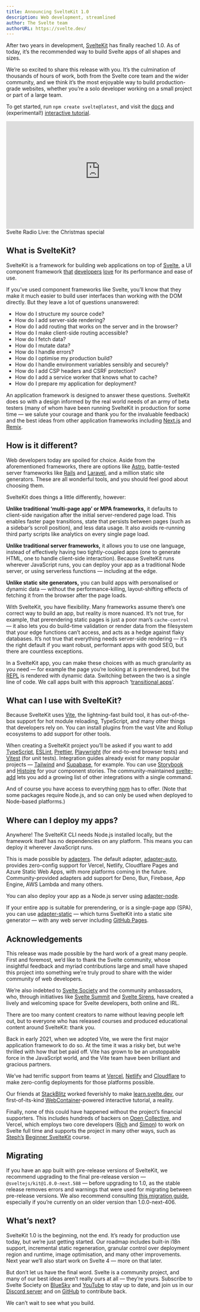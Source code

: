 ```yaml
---
title: Announcing SvelteKit 1.0
description: Web development, streamlined
author: The Svelte team
authorURL: https://svelte.dev/
---
```


After two years in development, [SvelteKit](https://kit.svelte.dev) has finally reached 1.0. As of today, it’s the recommended way to build Svelte apps of all shapes and sizes.

We’re so excited to share this release with you. It’s the culmination of thousands of hours of work, both from the Svelte core team and the wider community, and we think it’s the most enjoyable way to build production-grade websites, whether you’re a solo developer working on a small project or part of a large team.

To get started, run `npm create svelte@latest`, and visit the [docs](/docs/kit) and (experimental!) [interactive tutorial](https://learn.svelte.dev).

<div class="max">
<figure style="max-width: 960px; margin: 0 auto">
<div style="height: 0; padding: 0 0 57.1% 0; position: relative; margin: 0 auto;">
	<iframe style="position: absolute; width: 100%; height: 100%; left: 0; top: 0; margin: 0;" src="https://www.youtube-nocookie.com/embed/N4BRVkQVoMc" frameborder="0" allow="accelerometer; autoplay; encrypted-media; gyroscope; picture-in-picture" allowfullscreen></iframe>
</div>

<figcaption>Svelte Radio Live: the Christmas special</figcaption>
</figure>
</div>

## What is SvelteKit?

SvelteKit is a framework for building web applications on top of [Svelte](https://svelte.dev), a UI component framework [that](https://insights.stackoverflow.com/survey/2021#section-most-loved-dreaded-and-wanted-web-frameworks) [developers](https://2021.stateofjs.com/en-US/libraries/front-end-frameworks/) [love](https://twitter.com/Rich_Harris/status/1589675637195042817) for its performance and ease of use.

If you’ve used component frameworks like Svelte, you’ll know that they make it much easier to build user interfaces than working with the DOM directly. But they leave a lot of questions unanswered:

- How do I structure my source code?
- How do I add server-side rendering?
- How do I add routing that works on the server and in the browser?
- How do I make client-side routing accessible?
- How do I fetch data?
- How do I mutate data?
- How do I handle errors?
- How do I optimise my production build?
- How do I handle environment variables sensibly and securely?
- How do I add CSP headers and CSRF protection?
- How do I add a service worker that knows what to cache?
- How do I prepare my application for deployment?

An application framework is designed to answer these questions. SvelteKit does so with a design informed by the real world needs of an army of beta testers (many of whom have been running SvelteKit in production for some time — we salute your courage and thank you for the invaluable feedback) and the best ideas from other application frameworks including [Next.js](https://nextjs.org/) and [Remix](https://remix.run/).

## How is it different?

Web developers today are spoiled for choice. Aside from the aforementioned frameworks, there are options like [Astro](https://astro.build/), battle-tested server frameworks like [Rails](https://rubyonrails.org/) and [Laravel](https://laravel.com/), and a million static site generators. These are all wonderful tools, and you should feel good about choosing them.

SvelteKit does things a little differently, however:

**Unlike traditional ‘multi-page app’ or MPA frameworks,** it defaults to client-side navigation after the initial server-rendered page load. This enables faster page transitions, state that persists between pages (such as a sidebar’s scroll position), and less data usage. It also avoids re-running third party scripts like analytics on every single page load.

**Unlike traditional server frameworks,** it allows you to use one language, instead of effectively having two tightly-coupled apps (one to generate HTML, one to handle client-side interaction). Because SvelteKit runs wherever JavaScript runs, you can deploy your app as a traditional Node server, or using serverless functions — including at the edge.

**Unlike static site generators,** you can build apps with personalised or dynamic data — without the performance-killing, layout-shifting effects of fetching it from the browser after the page loads.

With SvelteKit, you have flexibility. Many frameworks assume there’s one correct way to build an app, but reality is more nuanced. It’s not true, for example, that prerendering static pages is just a poor man’s `cache-control` — it also lets you do build-time validation or render data from the filesystem that your edge functions can’t access, and acts as a hedge against flaky databases. It’s not true that everything needs server-side rendering — it’s the right default if you want robust, performant apps with good SEO, but there are countless exceptions.

In a SvelteKit app, you can make these choices with as much granularity as you need — for example the page you’re looking at is prerendered, but the [REPL](/repl) is rendered with dynamic data. Switching between the two is a single line of code. We call apps built with this approach ‘[transitional apps](https://www.youtube.com/watch?v=860d8usGC0o)’.

## What can I use with SvelteKit?

Because SvelteKit uses [Vite](https://vitejs.dev/), the lightning-fast build tool, it has out-of-the-box support for hot module reloading, TypeScript, and many other things that developers rely on. You can install plugins from the vast Vite and Rollup ecosystems to add support for other tools.

When creating a SvelteKit project you’ll be asked if you want to add [TypeScript](https://www.typescriptlang.org/), [ESLint](https://eslint.org/), [Prettier](https://prettier.io/), [Playwright](https://playwright.dev/) (for end-to-end browser tests) and [Vitest](https://vitest.dev/) (for unit tests). Integration guides already exist for many popular projects — [Tailwind](https://tailwindcss.com/docs/guides/sveltekit) and [Supabase](https://supabase.com/docs/guides/getting-started/tutorials/with-sveltekit), for example. You can use [Storybook](https://github.com/storybookjs/storybook/blob/next/code/frameworks/sveltekit/README.md) and [Histoire](https://histoire.dev/guide/svelte3/getting-started.html) for your component stories. The community-maintained [svelte-add](https://github.com/svelte-add/svelte-add) lets you add a growing list of other integrations with a single command.

And of course you have access to everything [npm](https://npmjs.com/) has to offer. (Note that some packages require Node.js, and so can only be used when deployed to Node-based platforms.)

## Where can I deploy my apps?

Anywhere! The SvelteKit CLI needs Node.js installed locally, but the framework itself has no dependencies on any platform. This means you can deploy it wherever JavaScript runs.

This is made possible by [adapters](/docs/kit/adapters). The default adapter, [adapter-auto](https://github.com/sveltejs/kit/tree/master/packages/adapter-auto), provides zero-config support for Vercel, Netlify, Cloudflare Pages and Azure Static Web Apps, with more platforms coming in the future. Community-provided adapters add support for Deno, Bun, Firebase, App Engine, AWS Lambda and many others.

You can also deploy your app as a Node.js server using [adapter-node](https://github.com/sveltejs/kit/tree/master/packages/adapter-node).

If your entire app is suitable for prerendering, or is a single-page app (SPA), you can use [adapter-static](https://github.com/sveltejs/kit/tree/master/packages/adapter-static) — which turns SvelteKit into a static site generator — with any web server including [GitHub Pages](https://pages.github.com/).

## Acknowledgements

This release was made possible by the hard work of a great many people. First and foremost, we’d like to thank the Svelte community, whose insightful feedback and myriad contributions large and small have shaped this project into something we’re truly proud to share with the wider community of web developers.

We’re also indebted to [Svelte Society](https://sveltesociety.dev/) and the community ambassadors, who, through initiatives like [Svelte Summit](https://www.sveltesummit.com/) and [Svelte Sirens](https://sveltesirens.dev/), have created a lively and welcoming space for Svelte developers, both online and IRL.

There are too many content creators to name without leaving people left out, but to everyone who has released courses and produced educational content around SvelteKit: thank you.

Back in early 2021, when we adopted Vite, we were the first major application framework to do so. At the time it was a risky bet, but we’re thrilled with how that bet paid off. Vite has grown to be an unstoppable force in the JavaScript world, and the Vite team have been brilliant and gracious partners.

We’ve had terrific support from teams at [Vercel](https://vercel.com), [Netlify](https://netlify.app/) and [Cloudflare](https://www.cloudflare.com/) to make zero-config deployments for those platforms possible.

Our friends at [StackBlitz](https://stackblitz.com/) worked feverishly to make [learn.svelte.dev](https://learn.svelte.dev), our first-of-its-kind [WebContainer](https://blog.stackblitz.com/posts/introducing-webcontainers/)-powered interactive tutorial, a reality.

Finally, none of this could have happened without the project’s financial supporters. This includes hundreds of backers on [Open Collective](https://opencollective.com/svelte), and Vercel, which employs two core developers ([Rich](https://bsky.app/profile/rich-harris.dev) and [Simon](https://bsky.app/profile/dummdidumm.bsky.social)) to work on Svelte full time and supports the project in many other ways, such as [Steph’s](https://www.steph-dietz.com/) [Beginner SvelteKit](https://vercel.com/docs/beginner-sveltekit) course.

## Migrating

If you have an app built with pre-release versions of SvelteKit, we recommend upgrading to the final pre-release version — `@sveltejs/kit@1.0.0-next.588` — before upgrading to 1.0, as the stable release removes errors and warnings that were used for migrating between pre-release versions. We also recommend consulting [this migration guide](https://github.com/sveltejs/kit/discussions/5774), especially if you’re currently on an older version than 1.0.0-next-406.

## What’s next?

SvelteKit 1.0 is the beginning, not the end. It’s ready for production use today, but we’re just getting started. Our roadmap includes built-in i18n support, incremental static regeneration, granular control over deployment region and runtime, image optimisation, and many other improvements. Next year we’ll also start work on Svelte 4 — more on that later.

But don’t let us have the final word. Svelte is a community project, and many of our best ideas aren’t really ours at all — they’re yours. Subscribe to Svelte Society on [BlueSky](https://bsky.app/profile/sveltesociety.dev) and [YouTube](https://youtube.com/sveltesociety) to stay up to date, and join us in our [Discord server](/chat) and on [GitHub](https://github.com/sveltejs) to contribute back.

We can’t wait to see what you build.
